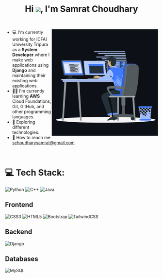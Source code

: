 <h1 align="center">Hi <img src="https://codewithsamurai.com/assets/giphy.webp" width="29px">, I'm Samrat Choudhary</h1>
<br>

<p> <img align="right" src="https://github.com/choudharysamrat/choudharysamrat/blob/main/animation_500.gif" width="350" alt="samrat-about" /></p>


- 💻 I'm currently working for ICFAI University Tripura as a <b>System Developer</b> where I make web applications using <b>Django</b> and maintaining their existing web applications.
- 👨‍💻 I'm currently learning <b>AWS</b> Cloud Foundations, Git, GitHub, and other programming languages.
- 👀 Exploring different technologies.
- 📩 How to reach me schoudharysamrat@gmail.com

<br>

# 💻 Tech Stack:
![Python](https://img.shields.io/badge/python-3670A0?style=for-the-badge&logo=python&logoColor=ffdd54)
![C++](https://img.shields.io/badge/c++-%2300599C.svg?style=for-the-badge&logo=c%2B%2B&logoColor=white)
![Java](https://raw.githubusercontent.com/jmnote/z-icons/master/svg/java.svg)

## Frontend
![CSS3](https://img.shields.io/badge/css3-%231572B6.svg?style=for-the-badge&logo=css3&logoColor=white) ![HTML5](https://img.shields.io/badge/html5-%23E34F26.svg?style=for-the-badge&logo=html5&logoColor=white) ![Bootstrap](https://img.shields.io/badge/bootstrap-%23563D7C.svg?style=for-the-badge&logo=bootstrap&logoColor=white) ![TailwindCSS](https://img.shields.io/badge/tailwindcss-%2338B2AC.svg?style=for-the-badge&logo=tailwind-css&logoColor=white)

## Backend
![Django](https://img.shields.io/badge/django-%23092E20.svg?style=for-the-badge&logo=django&logoColor=white)

## Databases
![MySQL](https://img.shields.io/badge/mysql-%2300f.svg?style=for-the-badge&logo=mysql&logoColor=white)
